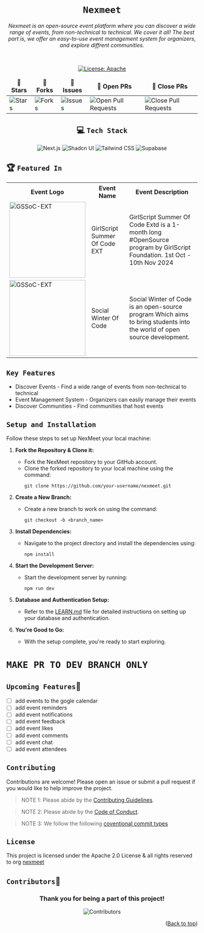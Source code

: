 <div align="center">

# `Nexmeet`

<i>Nexmeet is an open-source event platform where you can discover a wide range of events, from non-technical to technical. We cover it all! The best part is, we offer an easy-to-use event management system for organizers, and explore diffrent communities.</i>

</div>

<div align = "center">
<br>

[![License: Apache](https://img.shields.io/badge/License-Apache-red.svg)](http://www.apache.org/licenses/)

<table align="center">
    <thead align="center">
        <tr border: 1px;>
            <td><b>🌟 Stars</b></td>
            <td><b>🍴 Forks</b></td>
            <td><b>🐛 Issues</b></td>
            <td><b>🔔 Open PRs</b></td>
            <td><b>🔕 Close PRs</b></td>
        </tr>
     </thead>
    <tbody>
         <tr>
            <td><img alt="Stars" src="https://img.shields.io/github/stars/nexmeet/nexmeet?style=flat&logo=github"/></td>
             <td><img alt="Forks" src="https://img.shields.io/github/forks/nexmeet/nexmeet?style=flat&logo=github"/></td>
            <td><img alt="Issues" src="https://img.shields.io/github/issues/nexmeet/nexmeet?style=flat&logo=github"/></td>
            <td><img alt="Open Pull Requests" src="https://img.shields.io/github/issues-pr/nexmeet/nexmeet?style=flat&logo=github"/></td>
           <td><img alt="Close Pull Requests" src="https://img.shields.io/github/issues-pr-closed/nexmeet/nexmeet?style=flat&color=critical&logo=github"/></td>
        </tr>
    </tbody>
</table>
</div>

<div align="center">

## 💻 `Tech Stack`

![Next.js](https://img.shields.io/badge/React.Js-000000?style=for-the-badge&logo=react&logoColor=white)
![Shadcn UI](https://img.shields.io/badge/Shadcn%20UI-%23FF69B4?style=for-the-badge&logo=github&logoColor=white)
![Tailwind CSS](https://img.shields.io/badge/tailwindcss-%2338B2AC.svg?style=for-the-badge&logo=tailwind-css&logoColor=white)
![Supabase](https://img.shields.io/badge/Supabase-3954E1?style=for-the-badge&logo=supabase&logoColor=white)

</div>

## 🏆 `Featured In`

<div align="center">

<table>

   <tr>
      <th>Event Logo</th>
      <th>Event Name</th>
      <th>Event Description</th>
   </tr>
   <tr>
      <td><img src="https://gssoc.girlscript.tech/GS_logo_White.svg" width="200" height="auto" loading="lazy" alt="GSSoC-EXT"/></td>
      <td>GirlScript Summer Of Code EXT</td>
      <td>GirlScript Summer Of Code Extd is a 1-month long
#OpenSource  program by GirlScript Foundation.
1st Oct - 10th Nov 2024</td>
   </tr>
   <tr>
      <td><img src="https://www.socialwinterofcode.com/SWOC_W_Black.png" width="200" height="auto" loading="lazy" alt="GSSoC-EXT"/></td>
      <td>Social Winter Of Code</td>
      <td>Social Winter of Code is an open-source program Which aims to bring students into the world of open source development.</td>
   </tr>

</table>

</div>

## `Key Features`

- Discover Events - Find a wide range of events from non-technical to technical
- Event Management System - Organizers can easily manage their events
- Discover Communities - Find communities that host events

## `Setup and Installation`

<!-- YOU CAN REFER TO THE FOLLOWING VIDEO FOR GUIDED SETUP :
<video controls src="public/GIT-RE Project Setup.mp4" title="Git-re Setup and Installation Video"></video> -->

Follow these steps to set up NexMeet your local machine:

1. **Fork the Repository & Clone it:**

   - Fork the NexMeet repository to your GitHub account.
   - Clone the forked repository to your local machine using the command:
     ```
     git clone https://github.com/your-username/nexmeet.git
     ```

2. **Create a New Branch:**

   - Create a new branch to work on using the command:
     ```
     git checkout -b <branch_name>
     ```

3. **Install Dependencies:**

   - Navigate to the project directory and install the dependencies using:
     ```
     npm install
     ```

4. **Start the Development Server:**

   - Start the development server by running:
     ```
     npm run dev
     ```

5. **Database and Authentication Setup:**

   - Refer to the [LEARN.md](/LEARN.md) file for detailed instructions on setting up your database and authentication.

6. **You're Good to Go:**
   - With the setup complete, you're ready to start exploring.

# `MAKE PR TO DEV BRANCH ONLY`

## `Upcoming Features`🎉

- [ ] add events to the gogle calendar
- [ ] add event reminders
- [ ] add event notifications
- [ ] add event feedback
- [ ] add event likes
- [ ] add event comments
- [ ] add event chat
- [ ] add event attendees

## `Contributing`

Contributions are welcome! Please open an issue or submit a pull request if you would like to help improve the project.

> NOTE 1: Please abide by the [Contributing Guidelines](https://github.com/nexmeet/nexmeet/blob/main/CONTRIBUTING.md).

> NOTE 2: Please abide by the [Code of Conduct](https://github.com/nexmeet/nexmeet/blob/main/CODE_OF_CONDUCT.md).

> NOTE 3: We follow the following [coventional commit types](https://github.com/pvdlg/conventional-commit-types)

## `License`

This project is licensed under the Apache 2.0 License & all rights reserved to org [nexmeet](https://github.com/nexmeet)

## `Contributors`💖

<div align = "center">
 <h3>Thank you for being a part of this project!</h3>

![Contributors](https://contrib.rocks/image?repo=nexmeet/nexmeet)<br>

</div>

<p align="right">(<a href="#top">Back to top</a>)</p>

